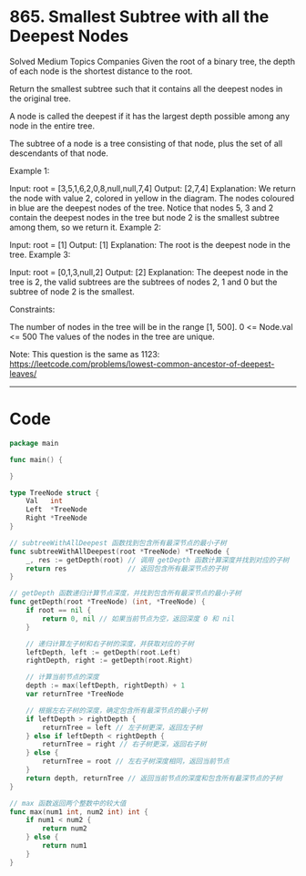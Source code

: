 # 865. Smallest Subtree with all the Deepest Nodes

Solved
Medium
Topics
Companies
Given the root of a binary tree, the depth of each node is the shortest distance to the root.

Return the smallest subtree such that it contains all the deepest nodes in the original tree.

A node is called the deepest if it has the largest depth possible among any node in the entire tree.

The subtree of a node is a tree consisting of that node, plus the set of all descendants of that node.

Example 1:

Input: root = [3,5,1,6,2,0,8,null,null,7,4]
Output: [2,7,4]
Explanation: We return the node with value 2, colored in yellow in the diagram.
The nodes coloured in blue are the deepest nodes of the tree.
Notice that nodes 5, 3 and 2 contain the deepest nodes in the tree but node 2 is the smallest subtree among them, so we return it.
Example 2:

Input: root = [1]
Output: [1]
Explanation: The root is the deepest node in the tree.
Example 3:

Input: root = [0,1,3,null,2]
Output: [2]
Explanation: The deepest node in the tree is 2, the valid subtrees are the subtrees of nodes 2, 1 and 0 but the subtree of node 2 is the smallest.

Constraints:

The number of nodes in the tree will be in the range [1, 500].
0 <= Node.val <= 500
The values of the nodes in the tree are unique.

Note: This question is the same as 1123: https://leetcode.com/problems/lowest-common-ancestor-of-deepest-leaves/

---

# Code

```go
package main

func main() {

}

type TreeNode struct {
	Val   int
	Left  *TreeNode
	Right *TreeNode
}

// subtreeWithAllDeepest 函数找到包含所有最深节点的最小子树
func subtreeWithAllDeepest(root *TreeNode) *TreeNode {
	_, res := getDepth(root) // 调用 getDepth 函数计算深度并找到对应的子树
	return res               // 返回包含所有最深节点的子树
}

// getDepth 函数递归计算节点深度，并找到包含所有最深节点的最小子树
func getDepth(root *TreeNode) (int, *TreeNode) {
	if root == nil {
		return 0, nil // 如果当前节点为空，返回深度 0 和 nil
	}

	// 递归计算左子树和右子树的深度，并获取对应的子树
	leftDepth, left := getDepth(root.Left)
	rightDepth, right := getDepth(root.Right)

	// 计算当前节点的深度
	depth := max(leftDepth, rightDepth) + 1
	var returnTree *TreeNode

	// 根据左右子树的深度，确定包含所有最深节点的最小子树
	if leftDepth > rightDepth {
		returnTree = left // 左子树更深，返回左子树
	} else if leftDepth < rightDepth {
		returnTree = right // 右子树更深，返回右子树
	} else {
		returnTree = root // 左右子树深度相同，返回当前节点
	}
	return depth, returnTree // 返回当前节点的深度和包含所有最深节点的子树
}

// max 函数返回两个整数中的较大值
func max(num1 int, num2 int) int {
	if num1 < num2 {
		return num2
	} else {
		return num1
	}
}
```
